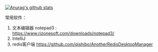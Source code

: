 [![Anurag's github stats](https://github-readme-stats.vercel.app/api?username=jw-star)](https://github.com/anuraghazra/github-readme-stats)

常用软件：
1. 文本编辑器 notepad3 : https://www.rizonesoft.com/downloads/notepad3/
2. IntelliJ
3. redis客户端 https://github.com/qishibo/AnotherRedisDesktopManager
